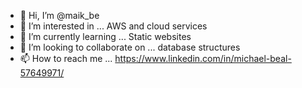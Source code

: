 - 👋 Hi, I’m @maik_be
- 👀 I’m interested in ... AWS and cloud services
- 🌱 I’m currently learning ... Static websites
- 💞️ I’m looking to collaborate on ... database structures
- 📫 How to reach me ... https://www.linkedin.com/in/michael-beal-57649971/

<!---
rownpown/rownpown is a ✨ special ✨ repository because its `README.md` (this file) appears on your GitHub profile.
You can click the Preview link to take a look at your changes.
--->

